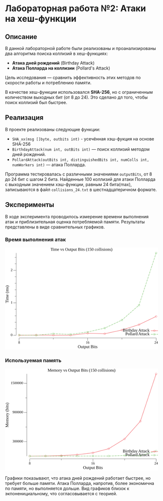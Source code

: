 # Лабораторная работа №2: Атаки на хеш-функции

## Описание
В данной лабораторной работе были реализованы и проанализированы два алгоритма поиска коллизий в хеш-функциях:

- **Атака дней рождений** (Birthday Attack)
- **Атака Полларда на коллизии** (Pollard's Attack)

Цель исследования — сравнить эффективность этих методов по скорости работы и потреблению памяти.

В качестве хеш-функции использовался **SHA-256**, но с ограниченным количеством выходных бит (от 8 до 24). Это сделано дл того, чтобы поиск коллизий был быстрее.

## Реализация
В проекте реализованы следующие функции:
- `SHA_xx(msg []byte, outbits int)` - усечённая хэш-фукция на основе SHA-256
- `BirthdayAttack(num int, outBits int)` — поиск коллизий методом дней рождений.
- `PollardAttack(outBits int, distinguishedBits int, numColls int, numWorkers int)` — атака Полларда.


Программа тестировалась с различными значениями `outputBits`, от 8 до 24 бит с шагом 2 бита. Найденные 100 коллизий для атаки Полларда с выходным значением хэш-функции, равным 24 бита(max), записываются в файл `collisions_24.txt` в шестнадцатеричном формате. 

## Эксперименты
В ходе эксперимента проводилось измерение времени выполнения атак и приблизительная оценка потребляемой памяти. Результаты представлены в виде сравнительных графиков.

### Время выполнения атак
![График времени выполнения](./graphs/time_cmp.png)

### Используемая память
![График потребления памяти](./graphs/memory_cmp.png)

Графики показывают, что атака дней рождений работает быстрее, но требует больше памяти. Атака Полларда, напротив, более экономична по памяти, но выполняется дольше. Вид графиков близок к экпоненициальному, что согласовывается с теорией.
